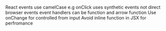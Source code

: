 React events use camelCase e.g onClick
uses synthetic events not direct browser events 
event handlers can be function and arrow function
Use onChange for controlled from input
Avoid inline function in JSX for perfromance
